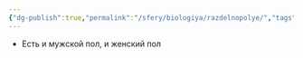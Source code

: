 ```yaml
---
{"dg-publish":true,"permalink":"/sfery/biologiya/razdelnopolye/","tags":["Зоология"]}
---
```


- Есть и мужской пол, и женский пол